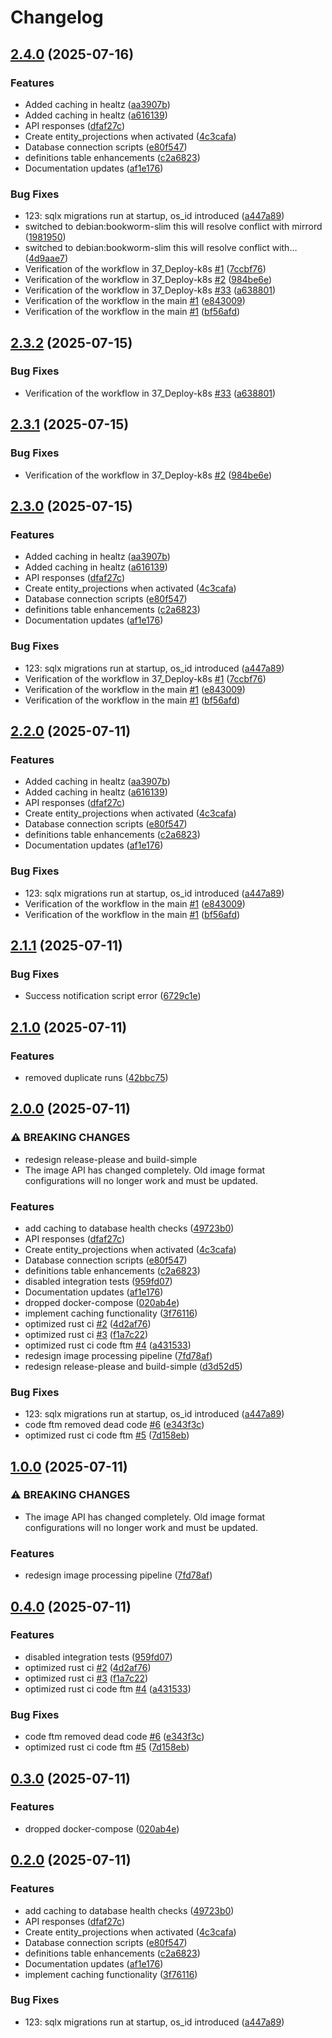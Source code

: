 # Changelog

## [2.4.0](https://github.com/Daksha-RC/daksha-rc-core/compare/rc-web-v2.3.2...rc-web-v2.4.0) (2025-07-16)


### Features

* Added caching in healtz ([aa3907b](https://github.com/Daksha-RC/daksha-rc-core/commit/aa3907bc83e276b6f8dd42ca46f96492f9ca3824))
* Added caching in healtz ([a616139](https://github.com/Daksha-RC/daksha-rc-core/commit/a6161391550f372d1cc98ee729716dc185c01a88))
* API responses ([dfaf27c](https://github.com/Daksha-RC/daksha-rc-core/commit/dfaf27cb8c113bee1aaadea879cdacea5518943a))
* Create entity_projections when activated ([4c3cafa](https://github.com/Daksha-RC/daksha-rc-core/commit/4c3cafad349c08f655cf128cc2f0f84b564b3fc2))
* Database connection scripts ([e80f547](https://github.com/Daksha-RC/daksha-rc-core/commit/e80f54768c0b4056ca07a0423c3524faa675b89e))
* definitions table enhancements ([c2a6823](https://github.com/Daksha-RC/daksha-rc-core/commit/c2a6823308ffdb76c8e1c49e1fbfc92d2c2f663e))
* Documentation updates ([af1e176](https://github.com/Daksha-RC/daksha-rc-core/commit/af1e176b42fe90fc5fb1e184e0d32237cc334426))


### Bug Fixes

* 123: sqlx migrations run at startup, os_id introduced ([a447a89](https://github.com/Daksha-RC/daksha-rc-core/commit/a447a8990cfa0795bf9858da9c46f4e11d4c1ac1))
* switched to debian:bookworm-slim this will resolve conflict with mirrord ([1981950](https://github.com/Daksha-RC/daksha-rc-core/commit/1981950df64a82162fb9974428e6bbb40590da6e))
* switched to debian:bookworm-slim this will resolve conflict with… ([4d9aae7](https://github.com/Daksha-RC/daksha-rc-core/commit/4d9aae72c155908ddc79c79a1bcee6e5f37c9c6c))
* Verification of the workflow in 37_Deploy-k8s [#1](https://github.com/Daksha-RC/daksha-rc-core/issues/1) ([7ccbf76](https://github.com/Daksha-RC/daksha-rc-core/commit/7ccbf768e5de0e7e9695d356fe03858fa3258aa3))
* Verification of the workflow in 37_Deploy-k8s [#2](https://github.com/Daksha-RC/daksha-rc-core/issues/2) ([984be6e](https://github.com/Daksha-RC/daksha-rc-core/commit/984be6e7012b359b9ccb7cab11509538ba2d711d))
* Verification of the workflow in 37_Deploy-k8s [#33](https://github.com/Daksha-RC/daksha-rc-core/issues/33) ([a638801](https://github.com/Daksha-RC/daksha-rc-core/commit/a638801acacfd80578ae84723155ca3e7d0b6b7a))
* Verification of the workflow in the main [#1](https://github.com/Daksha-RC/daksha-rc-core/issues/1) ([e843009](https://github.com/Daksha-RC/daksha-rc-core/commit/e84300961b1b75317915eb6e32ade0fa8da6cbc8))
* Verification of the workflow in the main [#1](https://github.com/Daksha-RC/daksha-rc-core/issues/1) ([bf56afd](https://github.com/Daksha-RC/daksha-rc-core/commit/bf56afd1e16a1d4e091e59976fffe3e3d456a7c8))

## [2.3.2](https://github.com/gmkumar2005/daksha-rc-core/compare/rc-web-v2.3.1...rc-web-v2.3.2) (2025-07-15)


### Bug Fixes

* Verification of the workflow in 37_Deploy-k8s [#33](https://github.com/gmkumar2005/daksha-rc-core/issues/33) ([a638801](https://github.com/gmkumar2005/daksha-rc-core/commit/a638801acacfd80578ae84723155ca3e7d0b6b7a))

## [2.3.1](https://github.com/gmkumar2005/daksha-rc-core/compare/rc-web-v2.3.0...rc-web-v2.3.1) (2025-07-15)


### Bug Fixes

* Verification of the workflow in 37_Deploy-k8s [#2](https://github.com/gmkumar2005/daksha-rc-core/issues/2) ([984be6e](https://github.com/gmkumar2005/daksha-rc-core/commit/984be6e7012b359b9ccb7cab11509538ba2d711d))

## [2.3.0](https://github.com/gmkumar2005/daksha-rc-core/compare/rc-web-v2.2.0...rc-web-v2.3.0) (2025-07-15)


### Features

* Added caching in healtz ([aa3907b](https://github.com/gmkumar2005/daksha-rc-core/commit/aa3907bc83e276b6f8dd42ca46f96492f9ca3824))
* Added caching in healtz ([a616139](https://github.com/gmkumar2005/daksha-rc-core/commit/a6161391550f372d1cc98ee729716dc185c01a88))
* API responses ([dfaf27c](https://github.com/gmkumar2005/daksha-rc-core/commit/dfaf27cb8c113bee1aaadea879cdacea5518943a))
* Create entity_projections when activated ([4c3cafa](https://github.com/gmkumar2005/daksha-rc-core/commit/4c3cafad349c08f655cf128cc2f0f84b564b3fc2))
* Database connection scripts ([e80f547](https://github.com/gmkumar2005/daksha-rc-core/commit/e80f54768c0b4056ca07a0423c3524faa675b89e))
* definitions table enhancements ([c2a6823](https://github.com/gmkumar2005/daksha-rc-core/commit/c2a6823308ffdb76c8e1c49e1fbfc92d2c2f663e))
* Documentation updates ([af1e176](https://github.com/gmkumar2005/daksha-rc-core/commit/af1e176b42fe90fc5fb1e184e0d32237cc334426))


### Bug Fixes

* 123: sqlx migrations run at startup, os_id introduced ([a447a89](https://github.com/gmkumar2005/daksha-rc-core/commit/a447a8990cfa0795bf9858da9c46f4e11d4c1ac1))
* Verification of the workflow in 37_Deploy-k8s [#1](https://github.com/gmkumar2005/daksha-rc-core/issues/1) ([7ccbf76](https://github.com/gmkumar2005/daksha-rc-core/commit/7ccbf768e5de0e7e9695d356fe03858fa3258aa3))
* Verification of the workflow in the main [#1](https://github.com/gmkumar2005/daksha-rc-core/issues/1) ([e843009](https://github.com/gmkumar2005/daksha-rc-core/commit/e84300961b1b75317915eb6e32ade0fa8da6cbc8))
* Verification of the workflow in the main [#1](https://github.com/gmkumar2005/daksha-rc-core/issues/1) ([bf56afd](https://github.com/gmkumar2005/daksha-rc-core/commit/bf56afd1e16a1d4e091e59976fffe3e3d456a7c8))

## [2.2.0](https://github.com/Daksha-RC/daksha-rc-core/compare/rc-web-v2.1.1...rc-web-v2.2.0) (2025-07-11)


### Features

* Added caching in healtz ([aa3907b](https://github.com/Daksha-RC/daksha-rc-core/commit/aa3907bc83e276b6f8dd42ca46f96492f9ca3824))
* Added caching in healtz ([a616139](https://github.com/Daksha-RC/daksha-rc-core/commit/a6161391550f372d1cc98ee729716dc185c01a88))
* API responses ([dfaf27c](https://github.com/Daksha-RC/daksha-rc-core/commit/dfaf27cb8c113bee1aaadea879cdacea5518943a))
* Create entity_projections when activated ([4c3cafa](https://github.com/Daksha-RC/daksha-rc-core/commit/4c3cafad349c08f655cf128cc2f0f84b564b3fc2))
* Database connection scripts ([e80f547](https://github.com/Daksha-RC/daksha-rc-core/commit/e80f54768c0b4056ca07a0423c3524faa675b89e))
* definitions table enhancements ([c2a6823](https://github.com/Daksha-RC/daksha-rc-core/commit/c2a6823308ffdb76c8e1c49e1fbfc92d2c2f663e))
* Documentation updates ([af1e176](https://github.com/Daksha-RC/daksha-rc-core/commit/af1e176b42fe90fc5fb1e184e0d32237cc334426))


### Bug Fixes

* 123: sqlx migrations run at startup, os_id introduced ([a447a89](https://github.com/Daksha-RC/daksha-rc-core/commit/a447a8990cfa0795bf9858da9c46f4e11d4c1ac1))
* Verification of the workflow in the main [#1](https://github.com/Daksha-RC/daksha-rc-core/issues/1) ([e843009](https://github.com/Daksha-RC/daksha-rc-core/commit/e84300961b1b75317915eb6e32ade0fa8da6cbc8))
* Verification of the workflow in the main [#1](https://github.com/Daksha-RC/daksha-rc-core/issues/1) ([bf56afd](https://github.com/Daksha-RC/daksha-rc-core/commit/bf56afd1e16a1d4e091e59976fffe3e3d456a7c8))

## [2.1.1](https://github.com/gmkumar2005/daksha-rc-core/compare/rc-web-v2.1.0...rc-web-v2.1.1) (2025-07-11)


### Bug Fixes

* Success notification script error ([6729c1e](https://github.com/gmkumar2005/daksha-rc-core/commit/6729c1ee1878df3b54d1e8527b3305f7264c2329))

## [2.1.0](https://github.com/gmkumar2005/daksha-rc-core/compare/rc-web-v2.0.0...rc-web-v2.1.0) (2025-07-11)


### Features

* removed duplicate runs ([42bbc75](https://github.com/gmkumar2005/daksha-rc-core/commit/42bbc753e6bc5d1f32717ced5be065486b913165))

## [2.0.0](https://github.com/gmkumar2005/daksha-rc-core/compare/rc-web-v1.0.1...rc-web-v2.0.0) (2025-07-11)


### ⚠ BREAKING CHANGES

* redesign release-please and build-simple
* The image API has changed completely. Old image format configurations will no longer work and must be updated.

### Features

* add caching to database health checks ([49723b0](https://github.com/gmkumar2005/daksha-rc-core/commit/49723b08bb25933d2e35e8018fc8dab4324bac8a))
* API responses ([dfaf27c](https://github.com/gmkumar2005/daksha-rc-core/commit/dfaf27cb8c113bee1aaadea879cdacea5518943a))
* Create entity_projections when activated ([4c3cafa](https://github.com/gmkumar2005/daksha-rc-core/commit/4c3cafad349c08f655cf128cc2f0f84b564b3fc2))
* Database connection scripts ([e80f547](https://github.com/gmkumar2005/daksha-rc-core/commit/e80f54768c0b4056ca07a0423c3524faa675b89e))
* definitions table enhancements ([c2a6823](https://github.com/gmkumar2005/daksha-rc-core/commit/c2a6823308ffdb76c8e1c49e1fbfc92d2c2f663e))
* disabled integration tests ([959fd07](https://github.com/gmkumar2005/daksha-rc-core/commit/959fd07cc317736fc5ee38ae6ab22d161b1807c4))
* Documentation updates ([af1e176](https://github.com/gmkumar2005/daksha-rc-core/commit/af1e176b42fe90fc5fb1e184e0d32237cc334426))
* dropped docker-compose ([020ab4e](https://github.com/gmkumar2005/daksha-rc-core/commit/020ab4ecd0bbc8ccbb5789c5359ea566c56e7d5c))
* implement caching functionality ([3f76116](https://github.com/gmkumar2005/daksha-rc-core/commit/3f7611637c9b84988a003e8c87be5fd668b12f62))
* optimized rust ci [#2](https://github.com/gmkumar2005/daksha-rc-core/issues/2) ([4d2af76](https://github.com/gmkumar2005/daksha-rc-core/commit/4d2af762c03a2bcaf09815860d36b0b6cdb479a4))
* optimized rust ci [#3](https://github.com/gmkumar2005/daksha-rc-core/issues/3) ([f1a7c22](https://github.com/gmkumar2005/daksha-rc-core/commit/f1a7c22aa659000d9bd73aacac12a035fcdd4422))
* optimized rust ci code ftm [#4](https://github.com/gmkumar2005/daksha-rc-core/issues/4) ([a431533](https://github.com/gmkumar2005/daksha-rc-core/commit/a43153372bbcf5b60e0932164ee10e123e01e4f0))
* redesign image processing pipeline ([7fd78af](https://github.com/gmkumar2005/daksha-rc-core/commit/7fd78af5cbc2e01412b6019c002f69fcc2589223))
* redesign release-please and build-simple ([d3d52d5](https://github.com/gmkumar2005/daksha-rc-core/commit/d3d52d5195deacab13548d7933c2103acc3f292d))


### Bug Fixes

* 123: sqlx migrations run at startup, os_id introduced ([a447a89](https://github.com/gmkumar2005/daksha-rc-core/commit/a447a8990cfa0795bf9858da9c46f4e11d4c1ac1))
* code ftm removed dead code [#6](https://github.com/gmkumar2005/daksha-rc-core/issues/6) ([e343f3c](https://github.com/gmkumar2005/daksha-rc-core/commit/e343f3c541fd8ce7d09589d86caafc0d2d4795fb))
* optimized rust ci code ftm [#5](https://github.com/gmkumar2005/daksha-rc-core/issues/5) ([7d158eb](https://github.com/gmkumar2005/daksha-rc-core/commit/7d158eb862f4b9586da94d08b45b89313d000aa5))

## [1.0.0](https://github.com/gmkumar2005/daksha-rc-core/compare/rc-web-v0.4.0...rc-web-v1.0.0) (2025-07-11)


### ⚠ BREAKING CHANGES

* The image API has changed completely. Old image format configurations will no longer work and must be updated.

### Features

* redesign image processing pipeline ([7fd78af](https://github.com/gmkumar2005/daksha-rc-core/commit/7fd78af5cbc2e01412b6019c002f69fcc2589223))

## [0.4.0](https://github.com/gmkumar2005/daksha-rc-core/compare/rc-web-v0.3.0...rc-web-v0.4.0) (2025-07-11)


### Features

* disabled integration tests ([959fd07](https://github.com/gmkumar2005/daksha-rc-core/commit/959fd07cc317736fc5ee38ae6ab22d161b1807c4))
* optimized rust ci [#2](https://github.com/gmkumar2005/daksha-rc-core/issues/2) ([4d2af76](https://github.com/gmkumar2005/daksha-rc-core/commit/4d2af762c03a2bcaf09815860d36b0b6cdb479a4))
* optimized rust ci [#3](https://github.com/gmkumar2005/daksha-rc-core/issues/3) ([f1a7c22](https://github.com/gmkumar2005/daksha-rc-core/commit/f1a7c22aa659000d9bd73aacac12a035fcdd4422))
* optimized rust ci code ftm [#4](https://github.com/gmkumar2005/daksha-rc-core/issues/4) ([a431533](https://github.com/gmkumar2005/daksha-rc-core/commit/a43153372bbcf5b60e0932164ee10e123e01e4f0))


### Bug Fixes

* code ftm removed dead code [#6](https://github.com/gmkumar2005/daksha-rc-core/issues/6) ([e343f3c](https://github.com/gmkumar2005/daksha-rc-core/commit/e343f3c541fd8ce7d09589d86caafc0d2d4795fb))
* optimized rust ci code ftm [#5](https://github.com/gmkumar2005/daksha-rc-core/issues/5) ([7d158eb](https://github.com/gmkumar2005/daksha-rc-core/commit/7d158eb862f4b9586da94d08b45b89313d000aa5))

## [0.3.0](https://github.com/gmkumar2005/daksha-rc-core/compare/rc-web-v0.2.0...rc-web-v0.3.0) (2025-07-11)


### Features

* dropped docker-compose ([020ab4e](https://github.com/gmkumar2005/daksha-rc-core/commit/020ab4ecd0bbc8ccbb5789c5359ea566c56e7d5c))

## [0.2.0](https://github.com/gmkumar2005/daksha-rc-core/compare/rc-web-v0.1.10...rc-web-v0.2.0) (2025-07-11)


### Features

* add caching to database health checks ([49723b0](https://github.com/gmkumar2005/daksha-rc-core/commit/49723b08bb25933d2e35e8018fc8dab4324bac8a))
* API responses ([dfaf27c](https://github.com/gmkumar2005/daksha-rc-core/commit/dfaf27cb8c113bee1aaadea879cdacea5518943a))
* Create entity_projections when activated ([4c3cafa](https://github.com/gmkumar2005/daksha-rc-core/commit/4c3cafad349c08f655cf128cc2f0f84b564b3fc2))
* Database connection scripts ([e80f547](https://github.com/gmkumar2005/daksha-rc-core/commit/e80f54768c0b4056ca07a0423c3524faa675b89e))
* definitions table enhancements ([c2a6823](https://github.com/gmkumar2005/daksha-rc-core/commit/c2a6823308ffdb76c8e1c49e1fbfc92d2c2f663e))
* Documentation updates ([af1e176](https://github.com/gmkumar2005/daksha-rc-core/commit/af1e176b42fe90fc5fb1e184e0d32237cc334426))
* implement caching functionality ([3f76116](https://github.com/gmkumar2005/daksha-rc-core/commit/3f7611637c9b84988a003e8c87be5fd668b12f62))


### Bug Fixes

* 123: sqlx migrations run at startup, os_id introduced ([a447a89](https://github.com/gmkumar2005/daksha-rc-core/commit/a447a8990cfa0795bf9858da9c46f4e11d4c1ac1))
